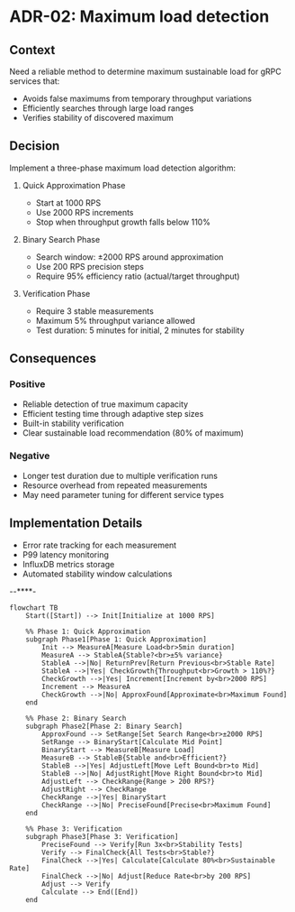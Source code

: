 # ADR-02: Maximum load detection

## Context

Need a reliable method to determine maximum sustainable load for gRPC services that:

- Avoids false maximums from temporary throughput variations
- Efficiently searches through large load ranges
- Verifies stability of discovered maximum

## Decision

Implement a three-phase maximum load detection algorithm:

1. Quick Approximation Phase
   - Start at 1000 RPS
   - Use 2000 RPS increments
   - Stop when throughput growth falls below 110%

2. Binary Search Phase
   - Search window: ±2000 RPS around approximation
   - Use 200 RPS precision steps
   - Require 95% efficiency ratio (actual/target throughput)

3. Verification Phase
   - Require 3 stable measurements
   - Maximum 5% throughput variance allowed
   - Test duration: 5 minutes for initial, 2 minutes for stability

## Consequences

### Positive

- Reliable detection of true maximum capacity
- Efficient testing time through adaptive step sizes
- Built-in stability verification
- Clear sustainable load recommendation (80% of maximum)

### Negative

- Longer test duration due to multiple verification runs
- Resource overhead from repeated measurements
- May need parameter tuning for different service types

## Implementation Details

- Error rate tracking for each measurement
- P99 latency monitoring
- InfluxDB metrics storage
- Automated stability window calculations

--****-

```mermaid
flowchart TB
    Start([Start]) --> Init[Initialize at 1000 RPS]

    %% Phase 1: Quick Approximation
    subgraph Phase1[Phase 1: Quick Approximation]
        Init --> MeasureA[Measure Load<br>5min duration]
        MeasureA --> StableA{Stable?<br>±5% variance}
        StableA -->|No| ReturnPrev[Return Previous<br>Stable Rate]
        StableA -->|Yes| CheckGrowth{Throughput<br>Growth > 110%?}
        CheckGrowth -->|Yes| Increment[Increment by<br>2000 RPS]
        Increment --> MeasureA
        CheckGrowth -->|No| ApproxFound[Approximate<br>Maximum Found]
    end

    %% Phase 2: Binary Search
    subgraph Phase2[Phase 2: Binary Search]
        ApproxFound --> SetRange[Set Search Range<br>±2000 RPS]
        SetRange --> BinaryStart[Calculate Mid Point]
        BinaryStart --> MeasureB[Measure Load]
        MeasureB --> StableB{Stable and<br>Efficient?}
        StableB -->|Yes| AdjustLeft[Move Left Bound<br>to Mid]
        StableB -->|No| AdjustRight[Move Right Bound<br>to Mid]
        AdjustLeft --> CheckRange{Range > 200 RPS?}
        AdjustRight --> CheckRange
        CheckRange -->|Yes| BinaryStart
        CheckRange -->|No| PreciseFound[Precise<br>Maximum Found]
    end

    %% Phase 3: Verification
    subgraph Phase3[Phase 3: Verification]
        PreciseFound --> Verify[Run 3x<br>Stability Tests]
        Verify --> FinalCheck{All Tests<br>Stable?}
        FinalCheck -->|Yes| Calculate[Calculate 80%<br>Sustainable Rate]
        FinalCheck -->|No| Adjust[Reduce Rate<br>by 200 RPS]
        Adjust --> Verify
        Calculate --> End([End])
    end
```
